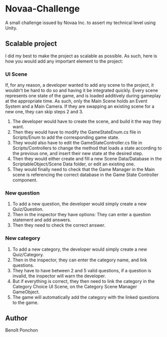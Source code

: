 # Novaa-Challenge
A small challenge issued by Novaa Inc. to assert my technical level using Unity.

## Scalable project

I did my best to make the project as scalable as possible. As such, here is how you would add any important element to the project:

### UI Scene

If, for any reason, a developer wanted to add any scene to the project, it wouldn’t be hard to do so and having it be integrated quickly.
Every scene represents one state of the game, and is loaded additively during gameplay at the appropriate time. As such, only the Main Scene holds an Event System and a Main Camera. If they are swapping an existing scene for a new one, they can skip steps 2 and 3.

1. The developer would have to create the scene, and build it the way they want.
2. Then they would have to modify the GameStateEnum.cs file in Scripts/Enum to add the corresponding game state.
3. They would also have to edit the GameStateController.cs file in Scripts/Controllers to change the method that loads a state according to the previous one, and insert their new state at the desired step.
4. Then they would either create and fill a new Scene Data/Database in the ScriptableObject/Scene Data folder, or edit an existing one.
5. They would finally need to check that the Game Manager in the Main scene is referencing the correct database in the Game State Controller component.

### New question

1. To add a new question, the developer would simply create a new Quiz/Question.
2. Then in the inspector they have options: They can enter a question statement and add answers.
3. Then they need to check the correct answer.

### New category

1. To add a new category, the developer would simply create a new Quiz/Category.
2. Then in the inspector, they can enter the category name, and link questions.
3. They have to have between 2 and 5 valid questions, if a question is invalid, the inspector will warn the developer.
4. But if everything is correct, they then need to link the category in the Category Choice UI Scene, on the Category Scene Manager GameObject.
5. The game  will automatically add the category with the linked questions to the game.

## Author

Benoît Ponchon
